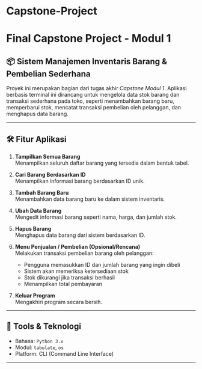 # Capstone-Project

# Final Capstone Project - Modul 1

## 📦 Sistem Manajemen Inventaris Barang & Pembelian Sederhana

Proyek ini merupakan bagian dari tugas akhir *Capstone Modul 1*. Aplikasi berbasis terminal ini dirancang untuk mengelola data stok barang dan transaksi sederhana pada toko, seperti menambahkan barang baru, memperbarui stok, mencatat transaksi pembelian oleh pelanggan, dan menghapus data barang.

---

## 🛠️ Fitur Aplikasi

1. **Tampilkan Semua Barang**  
   Menampilkan seluruh daftar barang yang tersedia dalam bentuk tabel.

2. **Cari Barang Berdasarkan ID**  
   Menampilkan informasi barang berdasarkan ID unik.

3. **Tambah Barang Baru**  
   Menambahkan data barang baru ke dalam sistem inventaris.

4. **Ubah Data Barang**  
   Mengedit informasi barang seperti nama, harga, dan jumlah stok.

5. **Hapus Barang**  
   Menghapus data barang dari sistem berdasarkan ID.

6. **Menu Penjualan / Pembelian (Opsional/Rencana)**  
   Melakukan transaksi pembelian barang oleh pelanggan:
   - Pengguna memasukkan ID dan jumlah barang yang ingin dibeli
   - Sistem akan memeriksa ketersediaan stok
   - Stok dikurangi jika transaksi berhasil
   - Menampilkan total pembayaran

7. **Keluar Program**  
   Mengakhiri program secara bersih.

---

## 🧰 Tools & Teknologi

- Bahasa: `Python 3.x`
- Modul: `tabulate`, `os`
- Platform: CLI (Command Line Interface)

---

